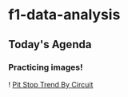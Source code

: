 # f1-data-analysis
## Today's Agenda
### Practicing images!
! [Pit Stop Trend By Circuit]('pit_stop_trend_by_circuit.png')